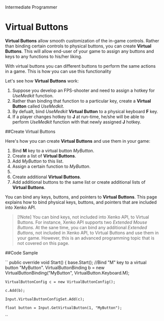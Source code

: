 <span class="label label-doc-level">Intermediate</span>
<span class="label label-doc-audience">Programmer</span>

# Virtual Buttons

**Virtual Buttons** allow smooth customization of the in-game controls.
Rather than binding certain controls to physical buttons, you can create **Virtual Buttons**.
This will allow end-user of your game to assign any buttons and keys to any functions to his/her liking.

With virtual buttons you can different buttons to perform the same actions in a game.
This is how you can use this functionality

Let's see how **Virtual Buttons** work:

1. Suppose you develop an FPS-shooter and need to assign a hotkey for _UseMedkit_ function.
2. Rather than binding that function to a particular key, create a **Virtual Button** called _UseMedkit_.
3. By defualt, bind _UseMedkit_ **Virtual Button** to a physical keyboard **F** key.
4. If a player changes hotkey to **J** at run-time, he/she will be able to perform _UseMedkit_ function with that newly assigned **J** hotkey.

##Create Virtual Buttons

Here's how you can create **Virtual Buttons** and use them in your game:

1. Bind **M** key to a virtual button _MyButton_.
2. Create a list of **Virtual Buttons**.
3. Add _MyButton_ to this list.
4. Assign a certain function to _MyButton_.
5. 
6. Create additional **Virtual Buttons**.
7. Add additional buttons to the same list or create additional lists of **Virtual Buttons**.

You can bind any keys, buttons, and pointers to **Virtual Buttons**.
This page explains how to bind physical keys, buttons, and pointers that are included into Xenko API.

> [!Note] You can bind keys, not included into Xenko API, to Virtual Buttons.
> For instance, Xenko API supports two _Extended Mouse Buttons_.
> At the sane time, you can bind any additional _Extended Buttons_, not included in Xenko API, to Virtual Buttons and use them in your game.
> However, this is an advanced programming topic that is not covered on this page.

##Code Sample

``
public override void Start()
{
    base.Start();
    //Bind "M" key to a virtual button "MyButton".
    VirtualButtonBinding b = new VirtualButtonBinding("MyButton", VirtualButton.Keyboard.M);

    VirtualButtonConfig c = new VirtualButtonConfig();

    c.Add(b);

    Input.VirtualButtonConfigSet.Add(c);
   
    float button = Input.GetVirtualButton(1, "MyButton");
``